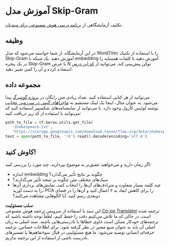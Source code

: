 <!--
CO_OP_TRANSLATOR_METADATA:
{
  "original_hash": "5130f01fdc5ebb83032b23d489027aac",
  "translation_date": "2025-08-24T10:16:47+00:00",
  "source_file": "lessons/5-NLP/15-LanguageModeling/lab/README.md",
  "language_code": "fa"
}
-->
# آموزش مدل Skip-Gram

تکلیف آزمایشگاهی از [برنامه درسی هوش مصنوعی برای مبتدیان](https://github.com/microsoft/ai-for-beginners).

## وظیفه

در این آزمایشگاه، از شما خواسته می‌شود که مدل Word2Vec را با استفاده از تکنیک Skip-Gram آموزش دهید. یک شبکه با embedding آموزش دهید تا کلمات همسایه را در یک پنجره Skip-Gram با عرض $N$ توکن پیش‌بینی کند. می‌توانید از [کد این درس](../../../../../../lessons/5-NLP/15-LanguageModeling/CBoW-TF.ipynb) استفاده کرده و آن را کمی تغییر دهید.

## مجموعه داده

می‌توانید از هر کتابی استفاده کنید. تعداد زیادی متن رایگان در [پروژه گوتنبرگ](https://www.gutenberg.org/) پیدا می‌شود. به عنوان مثال، اینجا یک لینک مستقیم به [ماجراهای آلیس در سرزمین عجایب](https://www.gutenberg.org/files/11/11-0.txt) نوشته لوئیس کارول وجود دارد. یا می‌توانید از نمایشنامه‌های شکسپیر استفاده کنید که می‌توانید با استفاده از کد زیر دریافت کنید:

```python
path_to_file = tf.keras.utils.get_file(
   'shakespeare.txt', 
   'https://storage.googleapis.com/download.tensorflow.org/data/shakespeare.txt')
text = open(path_to_file, 'rb').read().decode(encoding='utf-8')
```

## کاوش کنید!

اگر زمان دارید و می‌خواهید عمیق‌تر به موضوع بپردازید، چند مورد را بررسی کنید:

* اندازه embedding چگونه بر نتایج تأثیر می‌گذارد؟
* سبک‌های مختلف متن چگونه بر نتیجه تأثیر می‌گذارند؟
* چند کلمه بسیار متفاوت و مترادف‌های آن‌ها را انتخاب کنید، نمایش‌های برداری آن‌ها را به دست آورید، PCA را برای کاهش ابعاد به ۲ اعمال کنید و آن‌ها را در فضای دوبعدی رسم کنید. آیا الگوهایی مشاهده می‌کنید؟

**سلب مسئولیت**:  
این سند با استفاده از سرویس ترجمه هوش مصنوعی [Co-op Translator](https://github.com/Azure/co-op-translator) ترجمه شده است. در حالی که ما تلاش می‌کنیم دقت را حفظ کنیم، لطفاً توجه داشته باشید که ترجمه‌های خودکار ممکن است حاوی خطاها یا نادرستی‌هایی باشند. سند اصلی به زبان اصلی آن باید به عنوان منبع معتبر در نظر گرفته شود. برای اطلاعات حساس، ترجمه حرفه‌ای انسانی توصیه می‌شود. ما هیچ مسئولیتی در قبال سوءتفاهم‌ها یا تفسیرهای نادرست ناشی از استفاده از این ترجمه نداریم.